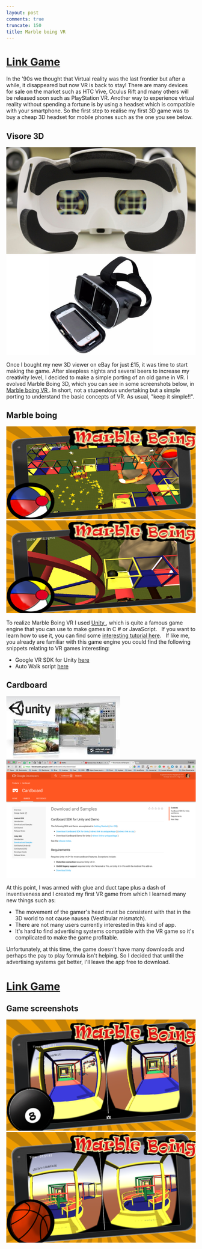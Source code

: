 ```yaml
---
layout: post
comments: true
truncate: 150
title: Marble boing VR
---
```


<h1><a href="https://play.google.com/store/apps/details?id=com.gem.marblevirtualvr">Link Game</a></h1>

In the '90s we thought that Virtual reality was the last frontier but after a while, it disappeared but now VR is back to stay! There are many
  devices for sale on the market such as HTC Vive, Oculus Rift and many others will be released soon such as PlayStation VR.
  Another way to experience virtual reality without spending a fortune is by using a headset which is compatible with your smartphone.
  So the first step to realise my first 3D game was to buy a cheap 3D headset for mobile phones such as the one you see below.

<div id="gallery">
    <h2>Visore 3D</h2>
    <div class="row">
        <article class="6u 12u$(xsmall) work-item">
            <a href="/images/marble-boing/3D_Headset.jpg" class="image fit thumb"><img src="/images/marble-boing/3D_Headset.jpg" alt="3d headset" /></a>
        </article>
            <article class="6u 12u$(xsmall) work-item">
                <a href="/images/marble-boing/3D_Headset2.jpg" class="image fit thumb"><img src="/images/marble-boing/3D_Headset2.jpg" alt="3d headset 2" /></a>
            </article>
        </div>
</div>

Once I bought my new 3D viewer on eBay for just £15, it was time to start making the game. After sleepless nights and several beers to increase my creativity level,
   I decided to make a simple porting of an old game in VR. I evolved Marble Boing 3D, which you can see in some screenshots below,
     in <a href="https://play.google.com/store/apps/details?id=com.gem.marblevirtualvr"> Marble boing VR </a>.
     In short, not a stupendous undertaking but a simple porting to understand the basic concepts of VR. As usual, "keep it simple!!".
<div id="gallery">
    <h2>Marble boing</h2>
    <div class="row">
        <article class="6u 12u$(xsmall) work-item">
            <a href="/images/marble-boing/ScreenshotGame0.png" class="image fit thumb"><img src="/images/marble-boing/ScreenshotGame0.png" alt="screenshot old 1" /></a>
        </article>
        <article class="6u 12u$(xsmall) work-item">
            <a href="/images/marble-boing/ScreenshotGame1.png" class="image fit thumb"><img src="/images/marble-boing/ScreenshotGame1.png" alt="screenshot old 2 " /></a>
        </article>
    </div>
</div>

To realize Marble Boing VR I used <a href="https://unity3d.com/"> Unity </a>, which is quite a famous game engine that you can use to make games in C # or JavaScript.
  If you want to learn how to use it, you can find some <a href="https://unity3d.com/learn"> interesting tutorial here</a>.
  If like me, you already are familiar with this game engine you could find the following snippets relating to VR games interesting:

* Google VR SDK for Unity <a href="https://developers.google.com/vr/unity/"> here </a>
* Auto Walk script <a href="https://github.com/JuppOtto/Google-Cardboard/blob/master/Autowalk.cs"> here </a>

<div id="gallery">
    <h2>Cardboard</h2>
    <div class="row">
        <article class="6u 12u$(xsmall) work-item">
            <a href="/images/marble-boing/unity.jpg" class="image fit thumb"><img src="/images/marble-boing/unity.jpg" alt="unity" /></a>
        </article>
        <article class="6u 12u$(xsmall) work-item">
            <a href="/images/marble-boing/cardBoard.png" class="image fit thumb"><img src="/images/marble-boing/cardBoard.png" alt="Cardboard" /></a>
        </article>
    </div>
</div>

At this point, I was armed with glue and duct tape plus a dash of inventiveness and I created my first VR game from which I learned many new things such as:

* The movement of the gamer's head must be consistent with that in the 3D world to not cause nausea (Vestibular mismatch).
* There are not many users currently interested in this kind of app.
* It's hard to find advertising systems compatible with the VR game so it's complicated to make the game profitable.

Unfortunately, at this time, the game doesn't have many downloads and perhaps the pay to play formula isn't helping.
So I decided that until the advertising systems get better, I'll leave the app free to download.

<h1><a href="https://play.google.com/store/apps/details?id=com.gem.marblevirtualvr">Link Game</a></h1>

<div id="gallery">
    <h2>Game screenshots</h2>
    <div class="row">
        <article class="6u 12u$(xsmall) work-item">
            <a href="/images/marble-boing/1024-1.png" class="image fit thumb"><img src="/images/marble-boing/1024-1.png" alt="screenshot 1" /></a>
        </article>
        <article class="6u$ 12u$(xsmall) work-item">
            <a href="/images/marble-boing/1024-2.png" class="image fit thumb"><img src="/images/marble-boing/1024-2.png"  alt="screenshot 2" /></a>
        </article>
    </div>
</div>
